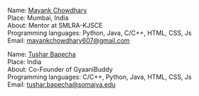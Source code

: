 Name: [Mayank Chowdhary](https://github.com/m607stars)<br/>
Place: Mumbai, India<br/>
About: Mentor at SMLRA-KJSCE<br/>
Programming languages: Python, Java, C/C++, HTML, CSS, Js <br/>
Email: mayankchowdhary607@gmail.com

Name: [Tushar Bapecha](https://github.com/tushargithub44)<br/>
Place: India<br/>
About: Co-Founder of GyaaniBuddy <br/>
Programming languages: C/C++, Python, Java, HTML, CSS, Js <br/>
Email: tushar.bapecha@somaiya.edu 
